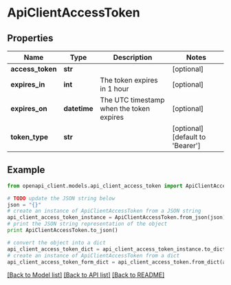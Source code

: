 # ApiClientAccessToken


## Properties
Name | Type | Description | Notes
------------ | ------------- | ------------- | -------------
**access_token** | **str** |  | [optional] 
**expires_in** | **int** | The token expires in 1 hour | [optional] 
**expires_on** | **datetime** | The UTC timestamp when the token expires | [optional] 
**token_type** | **str** |  | [optional] [default to 'Bearer']

## Example

```python
from openapi_client.models.api_client_access_token import ApiClientAccessToken

# TODO update the JSON string below
json = "{}"
# create an instance of ApiClientAccessToken from a JSON string
api_client_access_token_instance = ApiClientAccessToken.from_json(json)
# print the JSON string representation of the object
print ApiClientAccessToken.to_json()

# convert the object into a dict
api_client_access_token_dict = api_client_access_token_instance.to_dict()
# create an instance of ApiClientAccessToken from a dict
api_client_access_token_form_dict = api_client_access_token.from_dict(api_client_access_token_dict)
```
[[Back to Model list]](../README.md#documentation-for-models) [[Back to API list]](../README.md#documentation-for-api-endpoints) [[Back to README]](../README.md)


